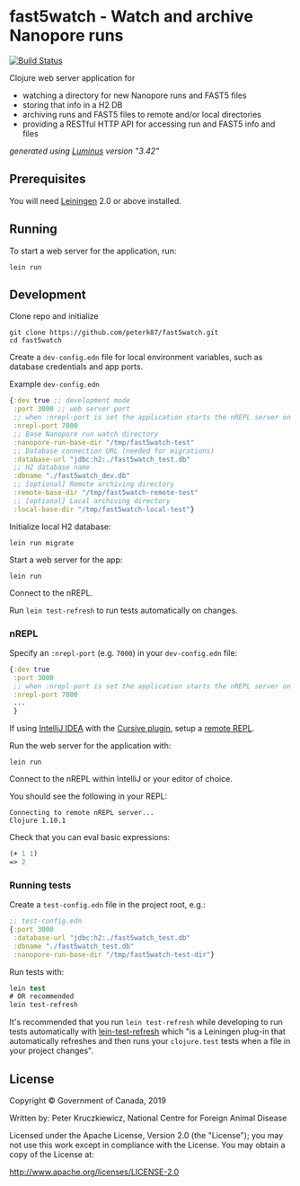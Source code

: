 # fast5watch - Watch and archive Nanopore runs

[![Build Status](https://travis-ci.com/peterk87/fast5watch.svg?branch=master)](https://travis-ci.com/peterk87/fast5watch)

Clojure web server application for 
- watching a directory for new Nanopore runs and FAST5 files
- storing that info in a H2 DB
- archiving runs and FAST5 files to remote and/or local directories
- providing a RESTful HTTP API for accessing run and FAST5 info and files 

*generated using [Luminus](http://www.luminusweb.net/) version "3.42"*

## Prerequisites

You will need [Leiningen][1] 2.0 or above installed.

[1]: https://github.com/technomancy/leiningen

## Running

To start a web server for the application, run:

    lein run 
    
## Development

Clone repo and initialize

    git clone https://github.com/peterk87/fast5watch.git
    cd fast5watch

Create a `dev-config.edn` file for local environment variables, such as database credentials and app ports.

Example `dev-config.edn`

```clojure
{:dev true ;; development mode
 :port 3000 ;; web server port
 ;; when :nrepl-port is set the application starts the nREPL server on load
 :nrepl-port 7000
 ;; Base Nanopore run watch directory
 :nanopore-run-base-dir "/tmp/fast5watch-test"
 ;; Database connection URL (needed for migrations)
 :database-url "jdbc:h2:./fast5watch_test.db"
 ;; H2 database name
 :dbname "./fast5watch_dev.db"
 ;; [optional] Remote archiving directory
 :remote-base-dir "/tmp/fast5watch-remote-test"
 ;; [optional] Local archiving directory
 :local-base-dir "/tmp/fast5watch-local-test"}
```

Initialize local H2 database:

    lein run migrate

Start a web server for the app:

    lein run
    
Connect to the nREPL.

Run `lein test-refresh` to run tests automatically on changes.

### nREPL

Specify an `:nrepl-port` (e.g. `7000`) in your `dev-config.edn` file:

```clojure
{:dev true
 :port 3000
 ;; when :nrepl-port is set the application starts the nREPL server on load
 :nrepl-port 7000
 ...
 }
```

If using [IntelliJ IDEA](https://www.jetbrains.com/idea/) with the [Cursive plugin](https://cursive-ide.com/userguide/index.html), setup a [remote REPL](https://cursive-ide.com/userguide/repl.html#remote-repls).

Run the web server for the application with:

`lein run` 

Connect to the nREPL within IntelliJ or your editor of choice. 

You should see the following in your REPL:

    Connecting to remote nREPL server...
    Clojure 1.10.1

Check that you can eval basic expressions:

```clojure
(+ 1 1)
=> 2
```

### Running tests

Create a `test-config.edn` file in the project root, e.g.:

```clojure
;; test-config.edn
{:port 3000
 :database-url "jdbc:h2:./fast5watch_test.db"
 :dbname "./fast5watch_test.db"
 :nanopore-run-base-dir "/tmp/fast5watch-test-dir"}
```

Run tests with:

```clojure
lein test
# OR recommended
lein test-refresh
```

It's recommended that you run `lein test-refresh` while developing to run tests automatically with [lein-test-refresh](https://github.com/jakemcc/lein-test-refresh) which "is a Leiningen plug-in that automatically refreshes and then runs your `clojure.test` tests when a file in your project changes".


## License

Copyright © Government of Canada, 2019

Written by: Peter Kruczkiewicz, National Centre for Foreign Animal Disease

Licensed under the Apache License, Version 2.0 (the "License"); you may not use this work except in compliance with the License. You may obtain a copy of the License at:

http://www.apache.org/licenses/LICENSE-2.0
